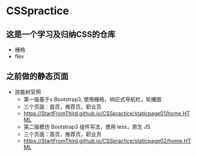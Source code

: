# CSSpractice  
## 这是一个学习及归纳CSS的仓库  
* 栅格  
* flex  

## 之前做的静态页面  
* 技能树官网  
  * 第一版基于v Bootstrap3, 使用栅格，响应式导航栏，轮播图  
  * 三个页面：首页，推荐页，职业页  
  * https://StartFromThird.github.io/CSSpractice/staticpage01/home.HTML  
  * 第二版模仿 Bootstrap3 组件写法，使用 less，原生 JS
  * 三个页面：首页，推荐页，职业页  
  * https://StartFromThird.github.io/CSSpractice/staticpage02/home.HTML    